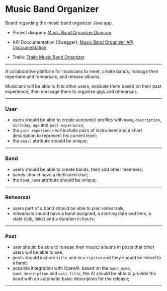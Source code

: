 # Music Band Organizer

Board regarding the music band organizer Java app.

* Project diagram:
[Music Band Organizer Diagram](https://lucid.app/lucidchart/94a110f5-a10b-438f-80d6-9f54654effd5/edit?beaconFlowId=48404C42688A9D3D&invitationId=inv_274f7007-4cc1-463a-b292-27add0246363&page=0_0#)

* API Doccumentation (Swagger):
[Music Band Organizer API Doccumentation](https://rhacp.github.io/MBO_Swagger/#/)

* Trello:
[Trello Music Band Organizer](https://trello.com/b/ciWN5OlZ/music-band-organizer)

---

A collaborative platform for musicians to meet, create bands, manage their repertoire and rehearsals, and release albums.

Musicians will be able to find other users, evaluate them based on their past experience, then message them to organize gigs and rehearsals.

---

### User

- users should be able to create accounts/ profiles with `name`, `description`, `birthday`, `age` and `past experience`;
- the `past experience` will include pairs of instrument and a short description to represent his current level;
- the `email` attribute should be unique;

---

### Band

- users should be able to create bands, then add other members;
- bands should have a dedicated chat;
- the `band_name` attribute should be unique;

---

### Rehearsal

- users part of a band should be able to plan rehearsals;
- rehearsals shuold have a band assigned, a starting date and time, a state (`DUE`, `DONE`) and a duration in hours;

---

### Post

- user should be able to release their music/ albums in posts that other users will be able to see;
- posts should include `title` and `description` and they should be linked to a band;
- possible integration with OpenAI: based on the `band_name`, `band_description` and `post_title`, the AI should be able to provide the band with an automatic basic description for the release;

---

